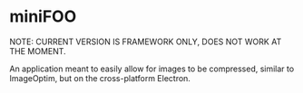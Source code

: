 # miniFOO

NOTE: CURRENT VERSION IS FRAMEWORK ONLY, DOES NOT WORK AT THE MOMENT.

An application meant to easily allow for images to be compressed, similar to ImageOptim, but on the cross-platform Electron.